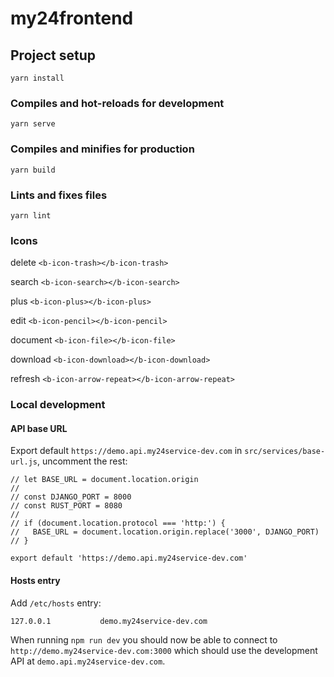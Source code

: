 # my24frontend

## Project setup
```
yarn install
```

### Compiles and hot-reloads for development
```
yarn serve
```

### Compiles and minifies for production
```
yarn build
```

### Lints and fixes files
```
yarn lint
```

### Icons

delete
```<b-icon-trash></b-icon-trash>```

search
```<b-icon-search></b-icon-search>```

plus
```<b-icon-plus></b-icon-plus>```

edit
```<b-icon-pencil></b-icon-pencil>```

document
```<b-icon-file></b-icon-file>```

download
```<b-icon-download></b-icon-download>```

refresh
```<b-icon-arrow-repeat></b-icon-arrow-repeat>```

### Local development

#### API base URL

Export default `https://demo.api.my24service-dev.com` in `src/services/base-url.js`, uncomment the rest:

```
// let BASE_URL = document.location.origin
//
// const DJANGO_PORT = 8000
// const RUST_PORT = 8080
//
// if (document.location.protocol === 'http:') {
//   BASE_URL = document.location.origin.replace('3000', DJANGO_PORT)
// }

export default 'https://demo.api.my24service-dev.com'
```

#### Hosts entry

Add `/etc/hosts` entry:

```
127.0.0.1           demo.my24service-dev.com
```

When running `npm run dev` you should now be able to connect to `http://demo.my24service-dev.com:3000` which should use the development API at `demo.api.my24service-dev.com`.
